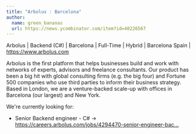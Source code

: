 ```yaml
---
title: "Arbolus : Barcelona"
author:
  name: green_bananas
  url: https://news.ycombinator.com/item?id=40226567
---
```

Arbolus | Backend (C#) | Barcelona | Full-Time | Hybrid | Barcelona Spain | <a href="https:&#x2F;&#x2F;www.arbolus.com" rel="nofollow">https:&#x2F;&#x2F;www.arbolus.com</a>

Arbolus is the first platform that helps businesses build and work with networks of experts, advisors and freelance consultants. Our product has been a big hit with global consulting firms (e.g. the big four) and Fortune 500 companies who use third parties to inform their business strategy. Based in London, we are a venture-backed scale-up with offices in Barcelona (our largest) and New York.

We&#x27;re currently looking for:

- Senior Backend engineer - C# -&gt; <a href="https:&#x2F;&#x2F;careers.arbolus.com&#x2F;jobs&#x2F;4294470-senior-engineer-backend" rel="nofollow">https:&#x2F;&#x2F;careers.arbolus.com&#x2F;jobs&#x2F;4294470-senior-engineer-bac...</a>
